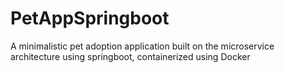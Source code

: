# PetAppSpringboot
A minimalistic pet adoption application built on the microservice architecture using springboot, containerized using Docker
